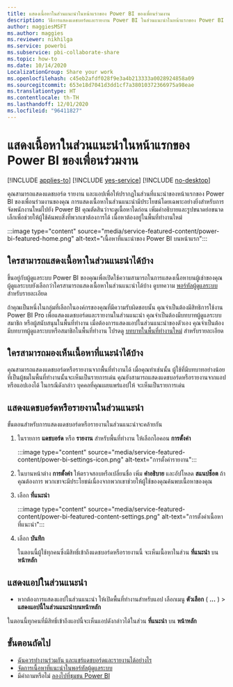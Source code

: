 ```yaml
---
title: แสดงเนื้อหาในส่วนแนะนำในหน้าแรกของ Power BI ของเพื่อนร่วมงาน
description: วิธีการแสดงแดชบอร์ดและรายงาน Power BI ในส่วนแนะนำในหน้าแรกของ Power BI สำหรับเพื่อนร่วมงานในองค์กรของคุณ
author: maggiesMSFT
ms.author: maggies
ms.reviewer: nikhilga
ms.service: powerbi
ms.subservice: pbi-collaborate-share
ms.topic: how-to
ms.date: 10/14/2020
LocalizationGroup: Share your work
ms.openlocfilehash: c45eb2afdf028f9e3a4b213333a0028924858a09
ms.sourcegitcommit: 653e18d7041d3dd1cf7a38010372366975a98eae
ms.translationtype: HT
ms.contentlocale: th-TH
ms.lasthandoff: 12/01/2020
ms.locfileid: "96411827"
---
```

# <a name="feature-content-on-colleagues-power-bi-home-page"></a>แสดงเนื้อหาในส่วนแนะนำในหน้าแรกของ Power BI ของเพื่อนร่วมงาน

[!INCLUDE [applies-to](../includes/applies-to.md)] [!INCLUDE [yes-service](../includes/yes-service.md)] [!INCLUDE [no-desktop](../includes/no-desktop.md)]

คุณสามารถแสดงแดชบอร์ด รายงาน และแอปเพื่อให้ปรากฏในส่วนที่แนะนำของหน้าแรกของ Power BI ของเพื่อนร่วมงานของคุณ การแสดงเนื้อหาในส่วนแนะนำมีประโยชน์โดยเฉพาะอย่างยิ่งสำหรับการจัดพนักงานใหม่ไปยัง Power BI คุณตัดสินว่าจะดูเนื้อหาใดก่อน เพิ่มคำอธิบายและรูปขนาดย่อขนาดเล็กเพื่อช่วยให้ผู้ใช้ค้นพบสิ่งที่พวกเขาต้องการได้ เนื้อหาต้องอยู่ในพื้นที่ทำงานใหม่

:::image type="content" source="media/service-featured-content/power-bi-featured-home.png" alt-text="เนื้อหาที่แนะนำของ Power BI บนหน้าแรก":::

## <a name="who-can-feature-content"></a>ใครสามารถแสดงเนื้อหาในส่วนแนะนำได้บ้าง

ขึ้นอยู่กับผู้ดูแลระบบ Power BI ของคุณเพื่อเปิดใช้ความสามารถในการแสดงเนื้อหาบนผู้เช่าของคุณ ผู้ดูแลระบบยังเลือกว่าใครสามารถแสดงเนื้อหาในส่วนแนะนำได้บ้าง ดูบทความ [พอร์ทัลผู้ดูแลระบบ](../admin/service-admin-portal.md#featured-content) สำหรับรายละเอียด

ถ้าคุณเป็นหนึ่งในกลุ่มที่เลือกในองค์กรของคุณที่มีความรับผิดชอบนั้น คุณจำเป็นต้องมีสิทธิการใช้งาน Power BI Pro เพื่อแสดงแดชบอร์ดและรายงานในส่วนแนะนำ คุณจำเป็นต้องมีบทบาทผู้ดูแลระบบ สมาชิก หรือผู้สนับสนุนในพื้นที่ทำงาน เมื่อต้องการแสดงแอปในส่วนแนะนำของตัวเอง คุณจำเป็นต้องมีบทบาทผู้ดูแลระบบหรือสมาชิกในพื้นที่ทำงาน โปรดดู [บทบาทในพื้นที่ทำงานใหม่](service-new-workspaces.md#roles-in-the-new-workspaces) สำหรับรายละเอียด

## <a name="who-sees-featured-content"></a>ใครสามารถมองเห็นเนื้อหาที่แนะนำได้บ้าง

คุณสามารถแสดงแดชบอร์ดหรือรายงานจากพื้นที่ทำงานได้ เมื่อคุณทำเช่นนั้น ผู้ใช้ที่มีบทบาทอย่างน้อยที่เป็นผู้ชมในพื้นที่ทำงานนั้นจะเห็นเป็นรายการเด่น คุณยังสามารถแสดงแดชบอร์ดหรือรายงานจากแอปหรือแอปเองได้ ในกรณีดังกล่าว บุคคลที่คุณเผยแพร่แอปให้ จะเห็นเป็นรายการเด่น

## <a name="feature-a-dashboard-or-report"></a>แสดงแดชบอร์ดหรือรายงานในส่วนแนะนำ

ขั้นตอนสำหรับการแสดงแดชบอร์ดหรือรายงานในส่วนแนะนำจะคล้ายกัน

1. ในรายการ **แดชบอร์ด** หรือ **รายงาน** สำหรับพื้นที่ทำงาน ให้เลือกไอคอน **การตั้งค่า**

    :::image type="content" source="media/service-featured-content/power-bi-settings-icon.png" alt-text="การตั้งค่ารายงาน":::

2. ในบานหน้าต่าง **การตั้งค่า** ให้ตรวจสอบหรือเปลี่ยนชื่อ เพิ่ม **คำอธิบาย** และอัปโหลด **สแนปช็อต** ถ้าคุณต้องการ พวกเขาจะมีประโยชน์เนื่องจากพวกเขาช่วยให้ผู้ใช้ของคุณค้นพบเนื้อหาของคุณ

3. เลือก **ที่แนะนำ**

    :::image type="content" source="media/service-featured-content/power-bi-featured-content-settings.png" alt-text="การตั้งค่าเนื้อหาที่แนะนำ":::

4. เลือก **บันทึก**

    ในตอนนี้ผู้ใช้ทุกคนซึ่งมีสิทธิ์เข้าถึงแดชบอร์ดหรือรายงานนี้ จะเห็นเนื้อหาในส่วน **ที่แนะนำ** บน **หน้าหลัก**

## <a name="feature-an-app"></a>แสดงแอปในส่วนแนะนำ

- หากต้องการแสดงแอปในส่วนแนะนำ ให้เปิดพื้นที่ทำงานสำหรับแอป เลือกเมนู **ตัวเลือก** ( **...** ) > **แสดงแอปนี้ในส่วนแนะนำบนหน้าหลัก**

ในตอนนี้ทุกคนที่มีสิทธิ์เข้าถึงแอปนี้จะเห็นแอปดังกล่าวได้ในส่วน **ที่แนะนำ** บน **หน้าหลัก**

## <a name="next-steps"></a>ขั้นตอนถัดไป

* [ฉันควรทำงานร่วมกัน และแชร์แดชบอร์ดและรายงานได้อย่างไร](../collaborate-share/service-how-to-collaborate-distribute-dashboards-reports.md)
* [จัดการเนื้อหาที่แนะนำในพอร์ทัลผู้ดูแลระบบ](../admin/service-admin-portal.md#manage-featured-content)
* มีคำถามหรือไม่ [ลองไปที่ชุมชน Power BI](https://community.powerbi.com/)
